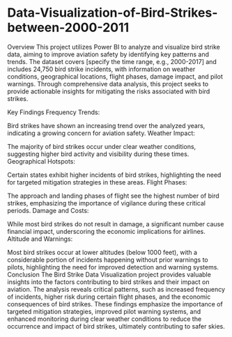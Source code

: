 # Data-Visualization-of-Bird-Strikes-between-2000-2011
Overview
This project utilizes Power BI to analyze and visualize bird strike data, aiming to improve aviation safety by identifying key patterns and trends. The dataset covers [specify the time range, e.g., 2000-2017] and includes 24,750 bird strike incidents, with information on weather conditions, geographical locations, flight phases, damage impact, and pilot warnings. Through comprehensive data analysis, this project seeks to provide actionable insights for mitigating the risks associated with bird strikes.

Key Findings
Frequency Trends:

Bird strikes have shown an increasing trend over the analyzed years, indicating a growing concern for aviation safety.
Weather Impact:

The majority of bird strikes occur under clear weather conditions, suggesting higher bird activity and visibility during these times.
Geographical Hotspots:

Certain states exhibit higher incidents of bird strikes, highlighting the need for targeted mitigation strategies in these areas.
Flight Phases:

The approach and landing phases of flight see the highest number of bird strikes, emphasizing the importance of vigilance during these critical periods.
Damage and Costs:

While most bird strikes do not result in damage, a significant number cause financial impact, underscoring the economic implications for airlines.
Altitude and Warnings:

Most bird strikes occur at lower altitudes (below 1000 feet), with a considerable portion of incidents happening without prior warnings to pilots, highlighting the need for improved detection and warning systems.
Conclusion
The Bird Strike Data Visualization project provides valuable insights into the factors contributing to bird strikes and their impact on aviation. The analysis reveals critical patterns, such as increased frequency of incidents, higher risk during certain flight phases, and the economic consequences of bird strikes. These findings emphasize the importance of targeted mitigation strategies, improved pilot warning systems, and enhanced monitoring during clear weather conditions to reduce the occurrence and impact of bird strikes, ultimately contributing to safer skies.
